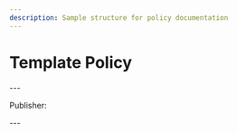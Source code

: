 ```yaml
---
description: Sample structure for policy documentation
---
```


# Template Policy

\---

Publisher:

\---
